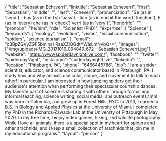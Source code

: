 {
  "title": "Sebastian Echeverri",
  "linktitle": "Sebastian Echeverri",
  "first": "Sebastian",
  "middle": "",
  "last": "Echeverri",
  "pronunciation": "Se (as in 'send') - bas (as in the fish 'bass') - tian (as in end of the word 'function'), E (as in 'every) che (as in 'check') verri (as in 'very')",
  "honorific": "",
  "pronoun": "he/him",
  "role": "Scientist (PhD)",
  "expertise": [
    "Science"
  ],
  "keywords": [
    "ecology",
    "evolution",
    "vision",
    "visual communication",
    "spiders",
    "science journalism"
  ],
  "email": "c3BpZGVyZGF5bmlnaHRsaXZlQGdtYWlsLmNvbQ==",
  "images": ["/img/uploads/IMG_20191016_094849_672 - Sebastian Echeverri.jpg"],
  "website": "https://www.spiderdaynightlive.com/",
  "facebook": "",
  "twitter": "spiderdayNight",
  "instagram": "spiderdaynightLive",
  "linkedin": "",
  "location": "Pittsburgh, PA",
  "phone": "6466445786",
  "bio": "I am a spider scientist, educator, and science communicator based in Pittsburgh, PA. I study how and why animals use color, shape, and movement to talk to each other! In particular, I am interested in how jumping spiders get their audience's attention when performing their spectacular courtship dances. My favorite part of science is sharing it with others through formal and informal teaching, science writing, social media, and outreach events.\n\nI was born in Colombia, and grew up in Forest Hills, NYC. In 2013, I earned a B.S. in Biology and Applied Physics at the University of Miami. I completed my PhD in the Richards-Zawacki Lab at the University of Pittsburgh in May 2020. In my free time, I enjoy video games, hiking, and wildlife photography. While I love all animals, there is a special spot in my heart for spiders and other arachnids, and I keep a small collection of arachnids that join me in my educational programs.",
  "layout": "person"
}
